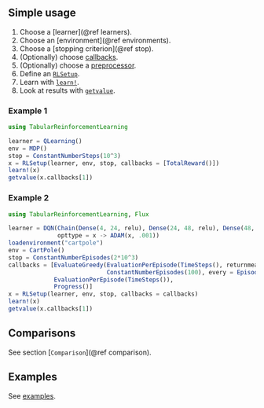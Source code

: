 ## Simple usage

1. Choose a [learner](@ref learners).
2. Choose an [environment](@ref environments).
3. Choose a [stopping criterion](@ref stop).
4. (Optionally) choose [callbacks](@ref).
5. (Optionally) choose a [preprocessor](@ref).
6. Define an [`RLSetup`](@ref).
7. Learn with [`learn!`](@ref).
8. Look at results with [`getvalue`](@ref).

### Example 1

```julia
using TabularReinforcementLearning

learner = QLearning()
env = MDP()
stop = ConstantNumberSteps(10^3)
x = RLSetup(learner, env, stop, callbacks = [TotalReward()])
learn!(x)
getvalue(x.callbacks[1])
```

### Example 2

```julia
using TabularReinforcementLearning, Flux

learner = DQN(Chain(Dense(4, 24, relu), Dense(24, 48, relu), Dense(48, 2)),
              opttype = x -> ADAM(x, .001))
loadenvironment("cartpole")
env = CartPole()
stop = ConstantNumberEpisodes(2*10^3)
callbacks = [EvaluateGreedy(EvaluationPerEpisode(TimeSteps(), returnmean=true),
                            ConstantNumberEpisodes(100), every = Episode(100)),
             EvaluationPerEpisode(TimeSteps()),
             Progress()]
x = RLSetup(learner, env, stop, callbacks = callbacks)
learn!(x)
getvalue(x.callbacks[1])
```


## Comparisons

See section [`Comparison`](@ref comparison).

## Examples

See [examples](https://github.com/jbrea/TabularReinforcementLearning.jl/tree/master/examples).
